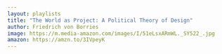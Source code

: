 ```yaml
---
layout: playlists
title: "The World as Project: A Political Theory of Design"
author: Friedrich von Borries
image: https://m.media-amazon.com/images/I/51eLsxARmWL._SY522_.jpg
amazon: https://amzn.to/3IVpeyK
---
```


